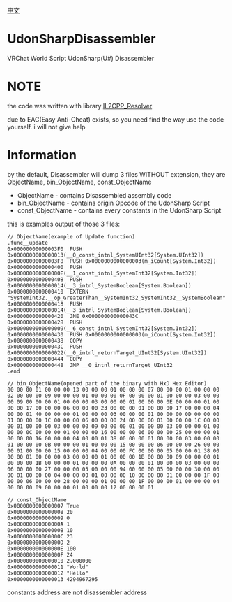 [中文](https://github.com/extremeblackliu/UdonSharpDisassembler/blob/main/README_cn.md)

# UdonSharpDisassembler
VRChat World Script UdonSharp(U#) Disassembler

# NOTE

the code was written with library [IL2CPP_Resolver](https://github.com/sneakyevil/IL2CPP_Resolver)

due to EAC(Easy Anti-Cheat) exists, so you need find the way use the code yourself. i will not give help

# Information

by the default, Disassembler will dump 3 files WITHOUT extension, they are ObjectName, bin_ObjectName, const_ObjectName

* ObjectName - contains Disassembled assembly code
* bin_ObjectName - contains origin Opcode of the UdonSharp Script
* const_ObjectName - contains every constants in the UdonSharp Script

this is examples output of those 3 files:

```
// ObjectName(example of Update function)
.func__update
0x00000000000003F0  PUSH 0x0000000000000013(__0_const_intnl_SystemUInt32[System.UInt32])
0x00000000000003F8  PUSH 0x0000000000000003(m_iCount[System.Int32])
0x0000000000000400  PUSH 0x000000000000000E(__1_const_intnl_SystemInt32[System.Int32])
0x0000000000000408  PUSH 0x0000000000000014(__3_intnl_SystemBoolean[System.Boolean])
0x0000000000000410  EXTERN "SystemInt32.__op_GreaterThan__SystemInt32_SystemInt32__SystemBoolean"
0x0000000000000418  PUSH 0x0000000000000014(__3_intnl_SystemBoolean[System.Boolean])
0x0000000000000420  JNE 0x000000000000043C
0x0000000000000428  PUSH 0x0000000000000009(__6_const_intnl_SystemInt32[System.Int32])
0x0000000000000430  PUSH 0x0000000000000003(m_iCount[System.Int32])
0x0000000000000438  COPY
0x000000000000043C  PUSH 0x0000000000000022(__0_intnl_returnTarget_UInt32[System.UInt32])
0x0000000000000444  COPY
0x0000000000000448  JMP __0_intnl_returnTarget_UInt32
.end
```

```
// bin_ObjectName(opened part of the binary with HxD Hex Editor)
00 00 00 01 00 00 00 13 00 00 00 01 00 00 00 07 00 00 00 01 00 00 00 02 00 00 00 09 00 00 00 01 00 00 00 0F 00 00 00 01 00 00 00 03 00 00 00 09 00 00 00 01 00 00 00 03 00 00 00 01 00 00 00 0E 00 00 00 01 00 00 00 17 00 00 00 06 00 00 00 23 00 00 00 01 00 00 00 17 00 00 00 04 00 00 01 40 00 00 00 01 00 00 00 03 00 00 00 01 00 00 00 0D 00 00 00 01 00 00 00 1C 00 00 00 06 00 00 00 24 00 00 00 01 00 00 00 1C 00 00 00 01 00 00 00 03 00 00 00 09 00 00 00 01 00 00 00 03 00 00 00 01 00 00 00 0C 00 00 00 01 00 00 00 16 00 00 00 06 00 00 00 25 00 00 00 01 00 00 00 16 00 00 00 04 00 00 01 38 00 00 00 01 00 00 00 03 00 00 00 01 00 00 00 0B 00 00 00 01 00 00 00 15 00 00 00 06 00 00 00 26 00 00 00 01 00 00 00 15 00 00 00 04 00 00 00 FC 00 00 00 05 00 00 01 38 00 00 00 01 00 00 00 03 00 00 00 01 00 00 00 1B 00 00 00 09 00 00 00 01 00 00 00 1B 00 00 00 01 00 00 00 0A 00 00 00 01 00 00 00 03 00 00 00 06 00 00 00 27 00 00 00 05 00 00 00 94 00 00 00 05 00 00 00 30 00 00 00 01 00 00 00 04 00 00 00 01 00 00 00 10 00 00 00 01 00 00 00 1F 00 00 00 06 00 00 00 28 00 00 00 01 00 00 00 1F 00 00 00 01 00 00 00 04 00 00 00 09 00 00 00 01 00 00 00 12 00 00 00 01
```

```
// const_ObjectName
0x0000000000000007 True
0x0000000000000008 20
0x0000000000000009 0
0x000000000000000A 1
0x000000000000000B 10
0x000000000000000C 23
0x000000000000000D 2
0x000000000000000E 100
0x000000000000000F 24
0x0000000000000010 2.000000
0x0000000000000011 "World"
0x0000000000000012 "Hello"
0x0000000000000013 4294967295
```

constants address are not disassembler address
